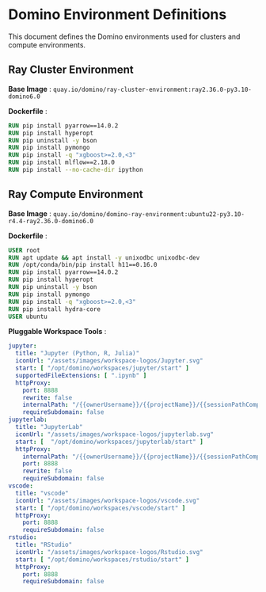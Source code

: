 # Domino Environment Definitions

This document defines the Domino environments used for clusters and compute environments.

## Ray Cluster Environment

**Base Image** : `quay.io/domino/ray-cluster-environment:ray2.36.0-py3.10-domino6.0`

**Dockerfile** :

```Dockerfile
RUN pip install pyarrow==14.0.2
RUN pip install hyperopt
RUN pip uninstall -y bson
RUN pip install pymongo
RUN pip install -q "xgboost>=2.0,<3"
RUN pip install mlflow==2.18.0
RUN pip install --no-cache-dir ipython 
```

## Ray Compute Environment


**Base Image** : `quay.io/domino/domino-ray-environment:ubuntu22-py3.10-r4.4-ray2.36.0-domino6.0`

**Dockerfile** :

```Dockerfile
USER root
RUN apt update && apt install -y unixodbc unixodbc-dev
RUN /opt/conda/bin/pip install h11==0.16.0
RUN pip install pyarrow==14.0.2
RUN pip install hyperopt
RUN pip uninstall -y bson
RUN pip install pymongo
RUN pip install -q "xgboost>=2.0,<3"
RUN pip install hydra-core 
USER ubuntu
```

**Pluggable Workspace Tools** :

```yaml
jupyter:
  title: "Jupyter (Python, R, Julia)"
  iconUrl: "/assets/images/workspace-logos/Jupyter.svg"
  start: [ "/opt/domino/workspaces/jupyter/start" ]
  supportedFileExtensions: [ ".ipynb" ]
  httpProxy:
    port: 8888
    rewrite: false
    internalPath: "/{{ownerUsername}}/{{projectName}}/{{sessionPathComponent}}/{{runId}}/{{#if pathToOpen}}tree/{{pathToOpen}}{{/if}}"
    requireSubdomain: false
jupyterlab:
  title: "JupyterLab"
  iconUrl: "/assets/images/workspace-logos/jupyterlab.svg"
  start: [  "/opt/domino/workspaces/jupyterlab/start" ]
  httpProxy:
    internalPath: "/{{ownerUsername}}/{{projectName}}/{{sessionPathComponent}}/{{runId}}/{{#if pathToOpen}}tree/{{pathToOpen}}{{/if}}"
    port: 8888
    rewrite: false
    requireSubdomain: false
vscode:
  title: "vscode"
  iconUrl: "/assets/images/workspace-logos/vscode.svg"
  start: [ "/opt/domino/workspaces/vscode/start" ]
  httpProxy:
    port: 8888
    requireSubdomain: false
rstudio:
  title: "RStudio"
  iconUrl: "/assets/images/workspace-logos/Rstudio.svg"
  start: [ "/opt/domino/workspaces/rstudio/start" ]
  httpProxy:
    port: 8888
    requireSubdomain: false
```